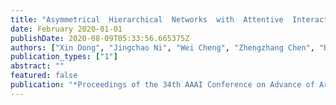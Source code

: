 ```yaml
---
title: "Asymmetrical  Hierarchical  Networks  with  Attentive  Interactions  for  Interpretable  Review-based  Recommendation"
date: February 2020-01-01
publishDate: 2020-08-09T05:33:56.665375Z
authors: ["Xin Dong", "Jingchao Ni", "Wei Cheng", "Zhengzhang Chen", "Bo Zong", "Dongjin Song", "Yanchi Liu", "Haifeng Chen", "Gerard de Melo"]
publication_types: ["1"]
abstract: ""
featured: false
publication: "*Proceedings of the 34th AAAI Conference on Advance of Artificial Intelligence (AAAI)*"
---
```


